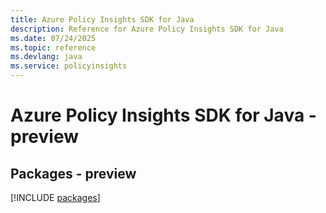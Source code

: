 ```yaml
---
title: Azure Policy Insights SDK for Java
description: Reference for Azure Policy Insights SDK for Java
ms.date: 07/24/2025
ms.topic: reference
ms.devlang: java
ms.service: policyinsights
---
```

# Azure Policy Insights SDK for Java - preview
## Packages - preview
[!INCLUDE [packages](policy-insights-index.md)]
